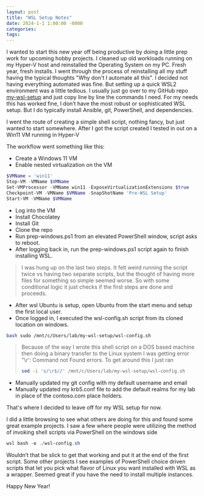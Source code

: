 ```yaml
---
layout: post
title: "WSL Setup Notes"
date: 2024-1-1 1:00:00 -0000
categories:
tags:
---
```


I wanted to start this new year off being productive by doing a little prep work for upcoming hobby projects. I cleaned up old workloads running on my Hyper-V host and reinstalled the Operating System on my PC. Fresh year, fresh installs. I went through the process of reinstalling all my stuff having the typical thoughts "Why don't I automate all this". I decided not having everything automated was fine. But setting up a quick WSL2 environment was a little tedious. I usually just go over to my GitHub repo [my-wsl-setup](https://github.com/jacobbweber/my-wsl-setup) and just copy line by line the commands I need. For my needs this has worked fine, I don’t have the most robust or sophisticated WSL setup. But I do typically install Ansible, git, PowerShell, and dependencies.

I went the route of creating a simple shell script, nothing fancy, but just wanted to start somewhere. After I got the script created I tested in out on a Win11 VM running in Hyper-V

The workflow went something like this:

- Create a Windows 11 VM
- Enable nested virtualization on the VM

```powershell
$VMName = 'win11'
Stop-VM -VMName $VMName
Set-VMProcessor -VMName win11 -ExposeVirtualizationExtensions $true
Checkpoint-VM -VMName $VMName -SnapShotName 'Pre-WSL Setup'
Start-VM -VMName $VMName
```

- Log into the VM
- Install Chocolatey
- Install Git
- Clone the repo
- Run prep-windows.ps1 from an elevated PowerShell window, script asks to reboot.
- After logging back in, run the prep-windows.ps1 script again to finish installing WSL.

> I was hung up on the last two steps. It felt weird running the script twice vs having two separate scripts, but the thought of having more files for something so simple seemed worse. So with some conditional logic it just checks if the first steps are done and proceeds.

- After wsl Ubuntu is setup, open Ubuntu from the start menu and setup the first local user.
- Once logged in, I executed the wsl-config.sh script from its cloned location on windows.

```bash
bash sudo /mnt/c/Users/lab/my-wsl-setup/wsl-config.sh
```

> Because of the way I wrote this shell script on a DOS based machine then doing a binary transfer to the Linux system I was getting error "\r': Command not Found errors. To get around this I just ran
>
> ```bash
> sed -i 's/\r$//' /mnt/c/Users/lab/my-wsl-setup/wsl-config.sh
> ```

- Manually updated my git config with my default username and email
- Manually updated my krb5.conf file to add the default realms for my lab in place of the contoso.com place holders.

That's where I decided to leave off for my WSL setup for now.

I did a little browsing to see what others are doing for this and found some great example projects. I saw a few where people were utilizing the method of invoking shell scripts via PowerShell on the windows side

```powershell
wsl bash -e ./wsl-config.sh
```

Wouldn’t that be slick to get that working and put it at the end of the first script. Some other projects I see examples of PowerShell choice driven scripts that let you pick what flavor of Linux you want installed with WSL as a wrapper. Seemed great if you have the need to install multiple instances.

Happy New Year!